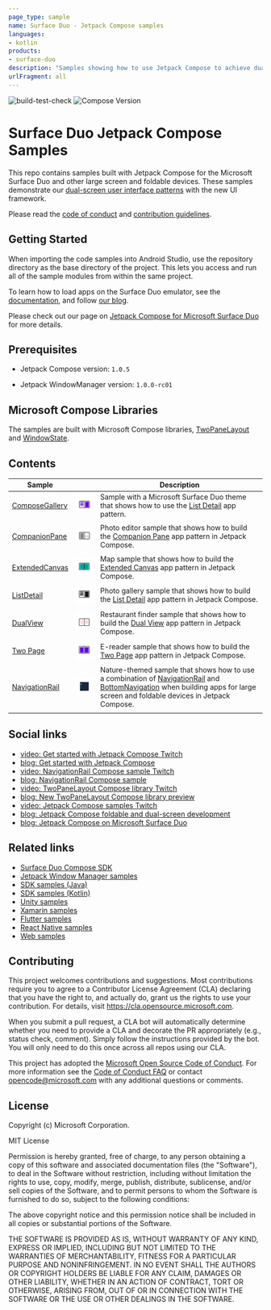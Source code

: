 ```yaml
---
page_type: sample
name: Surface Duo - Jetpack Compose samples
languages:
- kotlin
products:
- surface-duo
description: "Samples showing how to use Jetpack Compose to achieve dual-screen user interface patterns."
urlFragment: all
---
```

![build-test-check](https://github.com/microsoft/surface-duo-compose-samples/actions/workflows/build_test_check.yml/badge.svg) ![Compose Version](https://img.shields.io/badge/Jetpack%20Compose-1.0.5-brightgreen)

# Surface Duo Jetpack Compose Samples

This repo contains samples built with Jetpack Compose for the Microsoft Surface Duo and other large screen and foldable devices. These samples demonstrate our [dual-screen user interface patterns](https://docs.microsoft.com/dual-screen/introduction#dual-screen-app-patterns) with the new UI framework.

Please read the [code of conduct](CODE_OF_CONDUCT.md) and [contribution guidelines](CONTRIBUTING.md).

## Getting Started

When importing the code samples into Android Studio, use the repository directory as the base directory of the project. This lets you access and run all of the sample modules from within the same project.

To learn how to load apps on the Surface Duo emulator, see the [documentation](https://docs.microsoft.com/dual-screen/android), and follow [our blog](https://devblogs.microsoft.com/surface-duo).

Please check out our page on [Jetpack Compose for Microsoft Surface Duo](https://docs.microsoft.com/dual-screen/android/jetpack/compose/) for more details.

## Prerequisites

- Jetpack Compose version: `1.0.5`

- Jetpack WindowManager version: `1.0.0-rc01`

## Microsoft Compose Libraries

The samples are built with Microsoft Compose libraries, [TwoPaneLayout](https://github.com/microsoft/surface-duo-compose-sdk/tree/main/TwoPaneLayout) and [WindowState](https://github.com/microsoft/surface-duo-compose-sdk/tree/main/WindowState).

## Contents

| Sample | | Description |
|---|:---:|---|
| [ComposeGallery](https://github.com/microsoft/surface-duo-compose-samples/tree/main/ComposeGallery) | ![ComposeGallery app icon](screenshots/compose_gallery.svg) | Sample with a Microsoft Surface Duo theme that shows how to use the [List Detail](https://docs.microsoft.com/dual-screen/introduction#list-detail) app pattern. |
| | |
| [CompanionPane](https://github.com/microsoft/surface-duo-compose-samples/tree/main/CompanionPane) | ![CompanionPane app icon](screenshots/companion_pane.svg) | Photo editor sample that shows how to build the [Companion Pane](https://docs.microsoft.com/dual-screen/introduction#companion-pane) app pattern in Jetpack Compose. |
| | |
| [ExtendedCanvas](https://github.com/microsoft/surface-duo-compose-samples/tree/main/ExtendedCanvas) | ![ExtendedCanvas app icon](screenshots/extended_canvas.svg) | Map sample that shows how to build the [Extended Canvas](https://docs.microsoft.com/dual-screen/introduction#extended-canvas) app pattern in Jetpack Compose. |
| | |
| [ListDetail](https://github.com/microsoft/surface-duo-compose-samples/tree/main/ListDetail) | ![ListDetail app icon](screenshots/list_detail.svg) | Photo gallery sample that shows how to build the [List Detail](https://docs.microsoft.com/dual-screen/introduction#list-detail) app pattern in Jetpack Compose. |
| | |
| [DualView](https://github.com/microsoft/surface-duo-compose-samples/tree/main/DualView) | ![DualView app icon](screenshots/dual_view.svg) | Restaurant finder sample that shows how to build the [Dual View](https://docs.microsoft.com/dual-screen/introduction#dual-view) app pattern in Jetpack Compose. |
| | |
| [Two Page](https://github.com/microsoft/surface-duo-compose-samples/tree/main/TwoPage) | ![TwoPage app icon](screenshots/two_page.svg) | E-reader sample that shows how to build the [Two Page](https://docs.microsoft.com/dual-screen/introduction#two-page) app pattern in Jetpack Compose. |
| | |
| [NavigationRail](https://github.com/microsoft/surface-duo-compose-samples/tree/main/NavigationRail) | ![NavigationRail app icon](screenshots/navigation_rail.svg) | Nature-themed sample that shows how to use a combination of [NavigationRail](https://material.io/components/navigation-rail) and [BottomNavigation](https://material.io/components/bottom-navigation) when building apps for large screen and foldable devices in Jetpack Compose. |
| | |

## Social links

- [video: Get started with Jetpack Compose Twitch](https://www.youtube.com/watch?v=ijXDWDtdiIE)
- [blog: Get started with Jetpack Compose](https://devblogs.microsoft.com/surface-duo/get-started-with-jetpack-compose/)
- [video: NavigationRail Compose sample Twitch](https://www.youtube.com/watch?v=pdoIyOU7Suk)
- [blog: NavigationRail Compose sample](https://devblogs.microsoft.com/surface-duo/jetpack-compose-navigation-rail/)
- [video: TwoPaneLayout Compose library Twitch](https://www.youtube.com/watch?v=Q66bR2jKdrg)
- [blog: New TwoPaneLayout Compose library preview](https://devblogs.microsoft.com/surface-duo/jetpack-compose-twopanelayout-preview/)
- [video: Jetpack Compose samples Twitch](https://www.youtube.com/watch?v=m8bMjFhBbN8)
- [blog: Jetpack Compose foldable and dual-screen development](https://devblogs.microsoft.com/surface-duo/jetpack-compose-foldable-samples)
- [blog: Jetpack Compose on Microsoft Surface Duo](https://devblogs.microsoft.com/surface-duo/jetpack-compose-dual-screen-sample/)

## Related links

- [Surface Duo Compose SDK](https://github.com/microsoft/surface-duo-compose-sdk/)
- [Jetpack Window Manager samples](https://github.com/microsoft/surface-duo-window-manager-samples)
- [SDK samples (Java)](https://github.com/microsoft/surface-duo-sdk-samples)
- [SDK samples (Kotlin)](https://github.com/microsoft/surface-duo-sdk-samples-kotlin)
- [Unity samples](https://github.com/microsoft/surface-duo-sdk-unity-samples)
- [Xamarin samples](https://github.com/microsoft/surface-duo-sdk-xamarin-samples)
- [Flutter samples](https://github.com/microsoft/surface-duo-sdk-samples-flutter)
- [React Native samples](https://github.com/microsoft/react-native-dualscreen)
- [Web samples](https://docs.microsoft.com/dual-screen/web/samples)

## Contributing

This project welcomes contributions and suggestions.  Most contributions require you to agree to a
Contributor License Agreement (CLA) declaring that you have the right to, and actually do, grant us
the rights to use your contribution. For details, visit https://cla.opensource.microsoft.com.

When you submit a pull request, a CLA bot will automatically determine whether you need to provide
a CLA and decorate the PR appropriately (e.g., status check, comment). Simply follow the instructions
provided by the bot. You will only need to do this once across all repos using our CLA.

This project has adopted the [Microsoft Open Source Code of Conduct](https://opensource.microsoft.com/codeofconduct/).
For more information see the [Code of Conduct FAQ](https://opensource.microsoft.com/codeofconduct/faq/) or
contact [opencode@microsoft.com](mailto:opencode@microsoft.com) with any additional questions or comments.

## License

Copyright (c) Microsoft Corporation.

MIT License

Permission is hereby granted, free of charge, to any person obtaining a copy of this software and associated documentation files (the "Software"), to deal in the Software without restriction, including without limitation the rights to use, copy, modify, merge, publish, distribute, sublicense, and/or sell copies of the Software, and to permit persons to whom the Software is furnished to do so, subject to the following conditions:

The above copyright notice and this permission notice shall be included in all copies or substantial portions of the Software.

THE SOFTWARE IS PROVIDED AS IS, WITHOUT WARRANTY OF ANY KIND, EXPRESS OR IMPLIED, INCLUDING BUT NOT LIMITED TO THE WARRANTIES OF MERCHANTABILITY, FITNESS FOR A PARTICULAR PURPOSE AND NONINFRINGEMENT. IN NO EVENT SHALL THE AUTHORS OR COPYRIGHT HOLDERS BE LIABLE FOR ANY CLAIM, DAMAGES OR OTHER LIABILITY, WHETHER IN AN ACTION OF CONTRACT, TORT OR OTHERWISE, ARISING FROM, OUT OF OR IN CONNECTION WITH THE SOFTWARE OR THE USE OR OTHER DEALINGS IN THE SOFTWARE.
